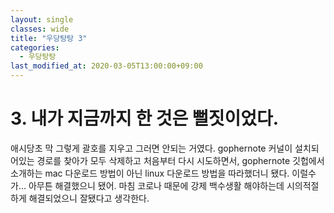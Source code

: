 ```yaml
---
layout: single
classes: wide
title: "우당탕탕 3"
categories:
  - 우당탕탕
last_modified_at: 2020-03-05T13:00:00+09:00
---
```

# 3. 내가 지금까지 한 것은 뻘짓이었다.

애시당초 막 그렇게 괄호를 지우고 그러면 안되는 거였다. gophernote 커널이 설치되어있는 경로를 찾아가 모두 삭제하고 처음부터 다시 시도하면서, gophernote 깃헙에서 소개하는 mac 다운로드 방법이 아닌 linux 다운로드 방법을 따라했더니 됐다. 이럴수가... 아무튼 해결했으니 됐어. 마침 코로나 때문에 강제 백수생활 해야하는데 시의적절하게 해결되었으니 잘됐다고 생각한다.
